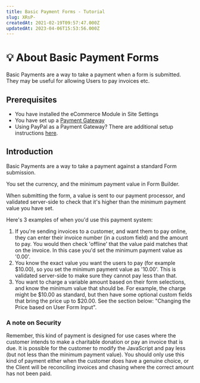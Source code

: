 ```yaml
---
title: Basic Payment Forms - Tutorial
slug: XRsP-
createdAt: 2021-02-19T09:57:47.000Z
updatedAt: 2023-04-06T15:53:56.000Z
---
```


# 💡 About Basic Payment Forms

Basic Payments are a way to take a payment when a form is submitted. They may be useful for allowing Users to pay invoices etc.

## Prerequisites

* You have installed the eCommerce Module in Site Settings
* You have set up a [Payment Gateway](/eCommerce/get-started-ecommerce/payment-gateways/README.md)
* Using PayPal as a Payment Gateway? There are additional setup instructions [here](/eCommerce/get-started-ecommerce/payment-gateways/paypal-custom-params.md).

## Introduction

Basic Payments are a way to take a payment against a standard Form submission.

You set the currency, and the minimum payment value in Form Builder.

When submitting the form, a value is sent to our payment processor, and validated server-side to check that it's higher than the minimum payment value you have set.

Here's 3 examples of when you'd use this payment system:

1. If you're sending invoices to a customer, and want them to pay online, they can enter their invoice number (in a custom field) and the amount to pay. You would then check 'offline' that the value paid matches that on the invoice. In this case you'd set the minimum payment value as '0.00'.
2. You know the exact value you want the users to pay (for example $10.00), so you set the minimum payment value as '10.00'. This is validated server-side to make sure they cannot pay less than that.
3. You want to charge a variable amount based on their form selections, and know the minimum value that should be. For example, the charge might be $10.00 as standard, but then have some optional custom fields that bring the price up to $20.00. See the section below: "Changing the Price based on User Form Input".

### A note on Security

Remember, this kind of payment is designed for use cases where the customer intends to make a charitable donation or pay an invoice that is due. It is possible for the customer to modify the JavaScript and pay less (but not less than the minimum payment value). You should only use this kind of payment either when the customer does have a genuine choice, or the Client will be reconciling invoices and chasing where the correct amount has not been paid.
